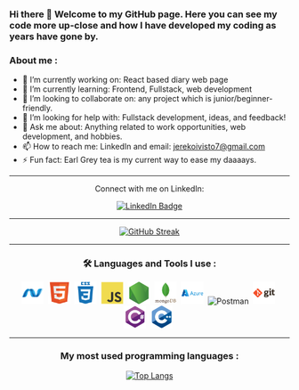 ### Hi there 👋 Welcome to my GitHub page. Here you can see my code more up-close and how I have developed my coding as years have gone by.

### About me :

- 🔭 I’m currently working on: React based diary web page
- 🌱 I’m currently learning: Frontend, Fullstack, web development
- 👯 I’m looking to collaborate on: any project which is junior/beginner-friendly.
- 🤔 I’m looking for help with: Fullstack development, ideas, and feedback!
- 💬 Ask me about: Anything related to work opportunities, web development, and hobbies.
- 📫 How to reach me: LinkedIn and email: jerekoivisto7@gmail.com
- ⚡ Fun fact: Earl Grey tea is my current way to ease my daaaays.

<div id="header" align="center">


---

<div

Connect with me on LinkedIn:
<div id="badges">
  <a href="https://www.linkedin.com/in/jere-koivisto/">
    <img src="https://img.shields.io/badge/LinkedIn-blue?style=for-the-badge&logo=linkedin&logoColor=white" alt="LinkedIn Badge"/>
  </a>
</div>

---


[![GitHub Streak](https://streak-stats.demolab.com/?user=JereKoi)](https://git.io/streak-stats)

---

### :hammer_and_wrench: Languages and Tools I use :

<div>
 <img src="https://github.com/devicons/devicon/blob/master/icons/dot-net/dot-net-original.svg" title="Dotnet" alt="Dotnet" width="40" height="40"/>&nbsp;
 <img src="https://github.com/devicons/devicon/blob/master/icons/html5/html5-original.svg" title="HTML5" alt="HTML" width="40" height="40"/>&nbsp;
 <img src="https://github.com/devicons/devicon/blob/master/icons/css3/css3-plain-wordmark.svg"  title="CSS3" alt="CSS" width="40" height="40"/>&nbsp;
 <img src="https://github.com/devicons/devicon/blob/master/icons/javascript/javascript-original.svg" title="JavaScript" alt="JavaScript" width="40" height="40"/>&nbsp;
 <img src="https://github.com/devicons/devicon/blob/master/icons/nodejs/nodejs-original.svg" title="Node.js" **alt="Node.js" width="40" height="40"/>&nbsp;
 <img src="https://github.com/devicons/devicon/blob/master/icons/mongodb/mongodb-original-wordmark.svg" title="mongoDB"  alt="mongoDB" width="40" height="40"/>&nbsp;
 <img src="https://github.com/devicons/devicon/blob/master/icons/azure/azure-original-wordmark.svg" title="Azure" alt="Azure" width="40" height="40"/>&nbsp;
 <img src="https://www.vectorlogo.zone/logos/getpostman/getpostman-icon.svg" title="Postman"  alt="Postman" width="40" height="40"/>&nbsp;
 <img src="https://github.com/devicons/devicon/blob/master/icons/git/git-original-wordmark.svg" title="Git" **alt="Git" width="40" height="40"/>&nbsp;
  <img src="https://github.com/devicons/devicon/blob/master/icons/csharp/csharp-original.svg" title="C#" **alt="C#" width="40" height="40"/>&nbsp;
  <img src="https://github.com/devicons/devicon/blob/master/icons/cplusplus/cplusplus-original.svg" title="C++" **alt="C++" width="40" height="40"/>&nbsp;

---

### My most used programming languages :

[![Top Langs](https://github-readme-stats.vercel.app/api/top-langs/?username=JereKoi&layout=compact&theme=vision-friendly-dark)](https://github.com/anuraghazra/github-readme-stats)

</div>



<!--
**JereKoi/JereKoi** is a ✨ _special_ ✨ repository because its `README.md` (this file) appears on your GitHub profile.

Here are some ideas to get you started:

- 🔭 I’m currently working on ...
- 🌱 I’m currently learning ...
- 👯 I’m looking to collaborate on ...
- 🤔 I’m looking for help with ...
- 💬 Ask me about ...
- 📫 How to reach me: ...
- 😄 Pronouns: ...
- ⚡ Fun fact: ...
-->
